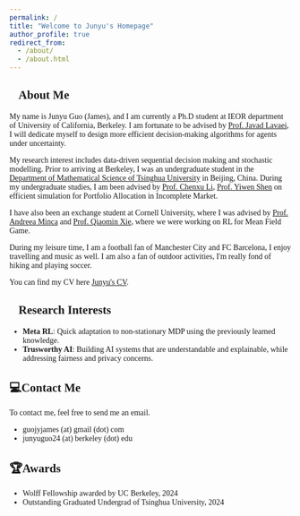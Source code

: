 ```yaml
---
permalink: /
title: "Welcome to Junyu's Homepage"
author_profile: true
redirect_from: 
  - /about/
  - /about.html
---
```

<style>
  body {
    font-family: 'Times New Roman', Times, serif;
  }
</style>


##  📝About Me 

My name is Junyu Guo (James), and I am currently a Ph.D student at IEOR department of University of California, Berkeley. I am fortunate to be  advised by [Prof. Javad Lavaei](https://lavaei.ieor.berkeley.edu/index.html), I will dedicate myself to design more efficient decision-making algorithms for agents under uncertainty.

 My research interest includes data-driven sequential decision making and stochastic modelling. Prior to arriving at Berkeley, I was an undergraduate student in the  [Department of Mathematical Science of Tsinghua University](https://www.math.tsinghua.edu.cn/) in Beijing, China.
During my undergraduate studies, I am been advised by [Prof. Chenxu Li](https://en.gsm.pku.edu.cn/faculty/cxli/), [Prof. Yiwen Shen](https://isom.hkust.edu.hk/faculty-and-staff/directory/yiwenshen) on efficient simulation for Portfolio Allocation in Incomplete Market.       

I have also been an exchange student at Cornell University, where I was advised by [Prof. Andreea Minca](https://www.engineering.cornell.edu/faculty-directory/andreea-c-minca) and [Prof. Qiaomin Xie](https://qiaominxie.github.io/), where we were working on RL for Mean Field Game.


During my leisure time, I am a football fan of Manchester City and FC Barcelona, I enjoy travelling and music as well. I am also a fan of outdoor activities, I'm really fond of hiking and playing soccer. 

You can find my CV here [Junyu's CV](../assets/CV_Junyu_Final.pdf).

## 🤖Research Interests
- **Meta RL**: Quick adaptation to non-stationary MDP using the previously learned knowledge. 
- **Trusworthy AI**: Building AI systems that are understandable and explainable, while addressing fairness and privacy concerns.

## 💻Contact Me
To contact me, feel free to send me an email.     
- guojyjames (at) gmail (dot) com  
- junyuguo24 (at) berkeley (dot) edu  


## 🏆Awards    
- Wolff Fellowship awarded by UC Berkeley, 2024   
- Outstanding Graduated Undergrad of Tsinghua University, 2024









